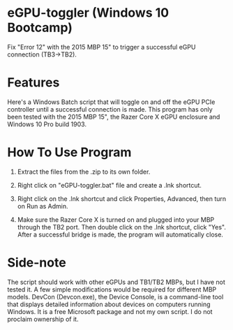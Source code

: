 # eGPU-toggler (Windows 10 Bootcamp)
Fix "Error 12" with the 2015 MBP 15" to trigger a successful eGPU connection (TB3->TB2).

# Features
Here's a Windows Batch script that will toggle on and off the eGPU PCIe controller until a successful connection is made.  This program has only been tested with the 2015 MBP 15", the Razer Core X eGPU enclosure and Windows 10 Pro build 1903.

# How To Use Program

1. Extract the files from the .zip to its own folder.

2. Right click on "eGPU-toggler.bat" file and create a .lnk shortcut.

3. Right click on the .lnk shortcut and click Properties, Advanced, then turn on Run as Admin.

4. Make sure the Razer Core X is turned on and plugged into your MBP through the TB2 port.  Then double click on the .lnk shortcut, click "Yes".  After a successful bridge is made, the program will automatically close.

# Side-note

The script should work with other eGPUs and TB1/TB2 MBPs, but I have not tested it.  A few simple modifications would be required for different MBP models.
DevCon (Devcon.exe), the Device Console, is a command-line tool that displays detailed information about devices on computers running Windows.  It is a free Microsoft package and not my own script. I do not proclaim ownership of it.
